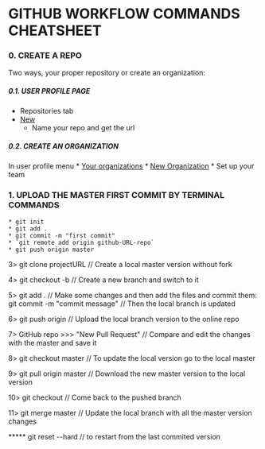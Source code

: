# GITHUB WORKFLOW COMMANDS CHEATSHEET

### 0. CREATE A REPO

  Two ways, your proper repository or create an organization:
  
##### 0.1. USER PROFILE PAGE
  * Repositories tab
  * [New](https://github.com/new)
    * Name your repo and get the url
    
##### 0.2. CREATE AN ORGANIZATION
In user profile menu
    * [Your organizations](https://github.com/settings/organizations)
    * [New Organization](https://github.com/account/organizations/new)
     * Set up your team

### 1. UPLOAD THE MASTER FIRST COMMIT BY TERMINAL COMMANDS
    * git init
    * git add .
    * git commit -m "first commit"
    * `git remote add origin github-URL-repo`
    * git push origin master


3>  git clone projectURL                // Create a local master version without fork

4>  git checkout -b <branch-name>       // Create a new branch and switch to it

5>  git add .                           // Make some changes and then add the files and commit them:
    git commit -m "commit message"      // Then the local branch is updated

6>  git push origin <branch-name>       // Upload the local branch version to the online repo

7>  GitHub repo >>> "New Pull Request"  // Compare and edit the changes with the master and save it

8>  git checkout master                 // To update the local version go to the local master

9>  git pull origin master              // Download the new master version to the local version 

10> git checkout <branch-name>          // Come back to the pushed branch

11> git merge master                    // Update the local branch with all the master version changes

***** git reset --hard                  // to restart from the last commited version
